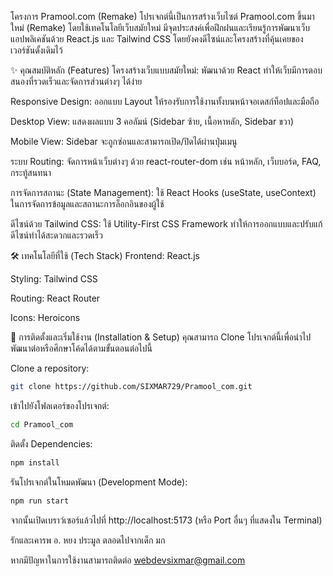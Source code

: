 โครงการ Pramool.com (Remake)
โปรเจกต์นี้เป็นการสร้างเว็บไซต์ Pramool.com ขึ้นมาใหม่ (Remake) โดยใช้เทคโนโลยีเว็บสมัยใหม่ มีจุดประสงค์เพื่อฝึกฝนและเรียนรู้การพัฒนาเว็บแอปพลิเคชันด้วย React.js และ Tailwind CSS โดยยังคงดีไซน์และโครงสร้างที่คุ้นเคยของเวอร์ชันดั้งเดิมไว้

✨ คุณสมบัติหลัก (Features)
โครงสร้างเว็บแบบสมัยใหม่: พัฒนาด้วย React ทำให้เว็บมีการตอบสนองที่รวดเร็วและจัดการส่วนต่างๆ ได้ง่าย

Responsive Design: ออกแบบ Layout ให้รองรับการใช้งานทั้งบนหน้าจอเดสก์ท็อปและมือถือ

Desktop View: แสดงผลแบบ 3 คอลัมน์ (Sidebar ซ้าย, เนื้อหาหลัก, Sidebar ขวา)

Mobile View: Sidebar จะถูกซ่อนและสามารถเปิด/ปิดได้ผ่านปุ่มเมนู

ระบบ Routing: จัดการหน้าเว็บต่างๆ ด้วย react-router-dom เช่น หน้าหลัก, เว็บบอร์ด, FAQ, กระทู้สนทนา

การจัดการสถานะ (State Management): ใช้ React Hooks (useState, useContext) ในการจัดการข้อมูลและสถานะการล็อกอินของผู้ใช้

ดีไซน์ด้วย Tailwind CSS: ใช้ Utility-First CSS Framework ทำให้การออกแบบและปรับแก้ดีไซน์ทำได้สะดวกและรวดเร็ว

🛠️ เทคโนโลยีที่ใช้ (Tech Stack)
Frontend: React.js

Styling: Tailwind CSS

Routing: React Router

Icons: Heroicons

🚀 การติดตั้งและเริ่มใช้งาน (Installation & Setup)
คุณสามารถ Clone โปรเจกต์นี้เพื่อนำไปพัฒนาต่อหรือศึกษาโค้ดได้ตามขั้นตอนต่อไปนี้

Clone a repository:
```bash
git clone https://github.com/SIXMAR729/Pramool_com.git
```
เข้าไปยังโฟลเดอร์ของโปรเจกต์:
```bash
cd Pramool_com
```
ติดตั้ง Dependencies:
```bash
npm install
```
รันโปรเจกต์ในโหมดพัฒนา (Development Mode):
```bash
npm run start
```
จากนั้นเปิดเบราว์เซอร์แล้วไปที่ http://localhost:5173 (หรือ Port อื่นๆ ที่แสดงใน Terminal)

รักและเคารพ อ. หยง ประมูล ตลอดไปจากเด็ก มก

หากมีปัญหาในการใช้งานสามารถติดต่อ webdevsixmar@gmail.com
